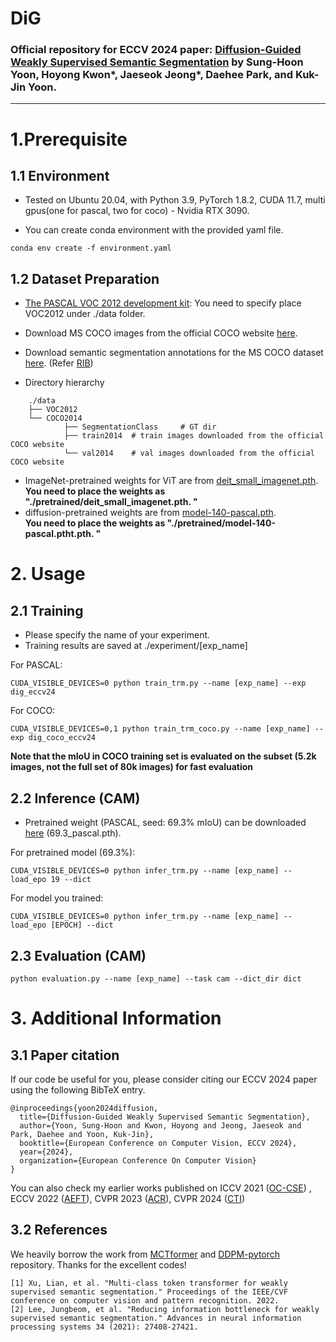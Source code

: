 # DiG
### Official repository for ECCV 2024 paper: [Diffusion-Guided Weakly Supervised Semantic Segmentation](https://www.ecva.net/papers/eccv_2024/papers_ECCV/papers/06482.pdf) by Sung-Hoon Yoon, Hoyong Kwon*, Jaeseok Jeong*, Daehee Park, and Kuk-Jin Yoon. 
---

# 1.Prerequisite
## 1.1 Environment
* Tested on Ubuntu 20.04, with Python 3.9, PyTorch 1.8.2, CUDA 11.7, multi gpus(one for pascal, two for coco) - Nvidia RTX 3090.

* You can create conda environment with the provided yaml file.
```
conda env create -f environment.yaml
```

## 1.2 Dataset Preparation
* [The PASCAL VOC 2012 development kit](http://host.robots.ox.ac.uk/pascal/VOC/voc2012/):
You need to specify place VOC2012 under ./data folder.
- Download MS COCO images from the official COCO website [here](https://cocodataset.org/#download).
- Download semantic segmentation annotations for the MS COCO dataset [here](https://drive.google.com/file/d/1pRE9SEYkZKVg0Rgz2pi9tg48j7GlinPV/view?usp=sharing). (Refer [RIB](https://github.com/jbeomlee93/RIB))

- Directory hierarchy 
```
    ./data
    ├── VOC2012       
    └── COCO2014            
            ├── SegmentationClass     # GT dir             
            ├── train2014  # train images downloaded from the official COCO website 
            └── val2014    # val images downloaded from the official COCO website
```


* ImageNet-pretrained weights for ViT are from [deit_small_imagenet.pth](https://drive.google.com/drive/folders/1bjcjMXS8_Q0SvRkChp9gGeygpJm7wGr0?usp=sharing).  
**You need to place the weights as "./pretrained/deit_small_imagenet.pth. "**
* diffusion-pretrained weights are from [model-140-pascal.pth](https://drive.google.com/drive/folders/1bjcjMXS8_Q0SvRkChp9gGeygpJm7wGr0?usp=sharing).  
**You need to place the weights as "./pretrained/model-140-pascal.ptht.pth. "**


# 2. Usage

## 2.1 Training
* Please specify the name of your experiment.
* Training results are saved at ./experiment/[exp_name]

For PASCAL:
```
CUDA_VISIBLE_DEVICES=0 python train_trm.py --name [exp_name] --exp dig_eccv24
```
For COCO:
```
CUDA_VISIBLE_DEVICES=0,1 python train_trm_coco.py --name [exp_name] --exp dig_coco_eccv24
```

**Note that the mIoU in COCO training set is evaluated on the subset (5.2k images, not the full set of 80k images) for fast evaluation**

## 2.2 Inference (CAM)
* Pretrained weight (PASCAL, seed: 69.3% mIoU) can be downloaded [here](https://drive.google.com/drive/folders/1bjcjMXS8_Q0SvRkChp9gGeygpJm7wGr0?usp=sharing) (69.3_pascal.pth).

For pretrained model (69.3%):
```
CUDA_VISIBLE_DEVICES=0 python infer_trm.py --name [exp_name] --load_epo 19 --dict
```

For model you trained:

```
CUDA_VISIBLE_DEVICES=0 python infer_trm.py --name [exp_name] --load_epo [EPOCH] --dict
```

## 2.3 Evaluation (CAM)
```
python evaluation.py --name [exp_name] --task cam --dict_dir dict
```


# 3. Additional Information
## 3.1 Paper citation
If our code be useful for you, please consider citing our ECCV 2024 paper using the following BibTeX entry.
```
@inproceedings{yoon2024diffusion,
  title={Diffusion-Guided Weakly Supervised Semantic Segmentation},
  author={Yoon, Sung-Hoon and Kwon, Hoyong and Jeong, Jaeseok and Park, Daehee and Yoon, Kuk-Jin},
  booktitle={European Conference on Computer Vision, ECCV 2024},
  year={2024},
  organization={European Conference On Computer Vision}
}
```
You can also check my earlier works published on ICCV 2021 ([OC-CSE](https://openaccess.thecvf.com/content/ICCV2021/papers/Kweon_Unlocking_the_Potential_of_Ordinary_Classifier_Class-Specific_Adversarial_Erasing_Framework_ICCV_2021_paper.pdf)) , ECCV 2022 ([AEFT](https://www.ecva.net/papers/eccv_2022/papers_ECCV/papers/136890323.pdf)), CVPR 2023 ([ACR](https://openaccess.thecvf.com/content/CVPR2023/papers/Kweon_Weakly_Supervised_Semantic_Segmentation_via_Adversarial_Learning_of_Classifier_and_CVPR_2023_paper.pdf)), CVPR 2024 ([CTI](https://openaccess.thecvf.com/content/CVPR2024/papers/Yoon_Class_Tokens_Infusion_for_Weakly_Supervised_Semantic_Segmentation_CVPR_2024_paper.pdf))



## 3.2 References
We heavily borrow the work from [MCTformer](https://github.com/xulianuwa/MCTformer)  and [DDPM-pytorch](https://github.com/lucidrains/denoising-diffusion-pytorch) repository. Thanks for the excellent codes!
```
[1] Xu, Lian, et al. "Multi-class token transformer for weakly supervised semantic segmentation." Proceedings of the IEEE/CVF conference on computer vision and pattern recognition. 2022.
[2] Lee, Jungbeom, et al. "Reducing information bottleneck for weakly supervised semantic segmentation." Advances in neural information processing systems 34 (2021): 27408-27421.
